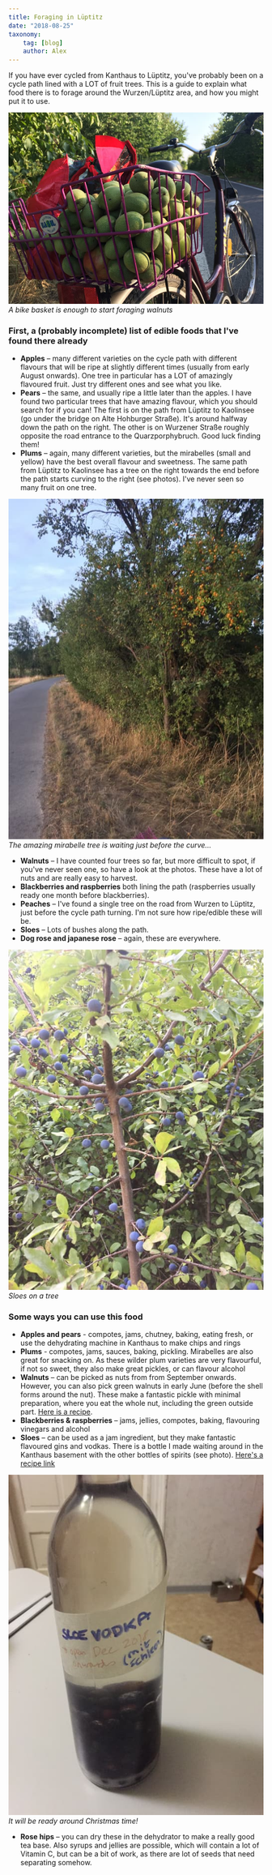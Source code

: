 ```yaml
---
title: Foraging in Lüptitz
date: "2018-08-25"
taxonomy:
    tag: [blog]
    author: Alex
---
```


If you have ever cycled from Kanthaus to Lüptitz, you've probably been on a cycle path lined with a LOT of fruit trees.  This is a guide to explain what food there is to forage around the Wurzen/Lüptitz area, and how you might put it to use.

![](harvestedWalnuts.jpg)
_A bike basket is enough to start foraging walnuts_

### First, a (probably incomplete) list of edible foods that I've found there already

- **Apples** – many different varieties on the cycle path with different flavours that will be ripe at slightly different times (usually from early August onwards). One tree in particular has a LOT of amazingly flavoured fruit.  Just try different ones and see what you like.
- **Pears** – the same, and usually ripe a little later than the apples. I have found two particular trees that have amazing flavour, which you should search for if you can! The first is on the path from Lüptitz to Kaolinsee (go under the bridge on Alte Hohburger Straße). It's around halfway down the path on the right. The other is on Wurzener Straße roughly opposite the road entrance to the Quarzporphybruch. Good luck finding them!
- **Plums** – again, many different varieties, but the mirabelles (small and yellow) have the best overall flavour and sweetness. The same path from Lüptitz to Kaolinsee has a tree on the right towards the end before the path starts curving to the right (see photos). I've never seen so many fruit on one tree.

![](miratreeOnPath.jpg) <br>
_The amazing mirabelle tree is waiting just before the curve..._

- **Walnuts** – I have counted four trees so far, but more difficult to spot, if you've never seen one, so have a look at the photos. These have a lot of nuts and are really easy to harvest.
- **Blackberries and raspberries** both lining the path (raspberries usually ready one month before blackberries).
- **Peaches** – I've found a single tree on the road from Wurzen to Lüptitz, just before the cycle path turning. I'm not sure how ripe/edible these will be.
- **Sloes** – Lots of bushes along the path.
- **Dog rose and japanese rose** – again, these are everywhere.

![](sloeTree.jpg) <br>
_Sloes on a tree_

### Some ways you can use this food

- **Apples and pears** - compotes, jams, chutney, baking, eating fresh, or use the dehydrating machine in Kanthaus to make chips and rings
- **Plums** - compotes, jams, sauces, baking, pickling. Mirabelles are also great for snacking on.  As these wilder plum varieties are very flavourful, if not so sweet, they also make great pickles, or can flavour alcohol
- **Walnuts** – can be picked as nuts from from September onwards. However, you can also pick green walnuts in early June (before the shell forms around the nut). These make a fantastic pickle with minimal preparation, where you eat the whole nut, including the green outside part. [Here is a recipe](https://www.thefield.co.uk/food/recipes/how-to-pickle-walnuts-22906).
- **Blackberries & raspberries** – jams, jellies, compotes, baking, flavouring vinegars and alcohol
- **Sloes** – can be used as a jam ingredient, but they make fantastic flavoured gins and vodkas. There is a bottle I made waiting around in the Kanthaus basement with the other bottles of spirits (see photo). [Here's a recipe link](https://www.theguardian.com/lifeandstyle/2010/oct/10/nigel-slater-classic-sloe-gin-recipe)

![](sloeVodka.jpg) <br>
_It will be ready around Christmas time!_

- **Rose hips** – you can dry these in the dehydrator to make a really good tea base. Also syrups and jellies are possible, which will contain a lot of Vitamin C, but can be a bit of work, as there are lot of seeds that need separating somehow.
